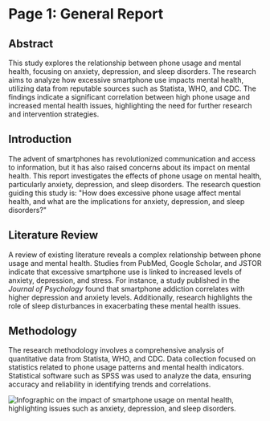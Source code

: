 # Page 1: General Report

## Abstract
This study explores the relationship between phone usage and mental health, focusing on anxiety, depression, and sleep disorders. The research aims to analyze how excessive smartphone use impacts mental health, utilizing data from reputable sources such as Statista, WHO, and CDC. The findings indicate a significant correlation between high phone usage and increased mental health issues, highlighting the need for further research and intervention strategies.

## Introduction
The advent of smartphones has revolutionized communication and access to information, but it has also raised concerns about its impact on mental health. This report investigates the effects of phone usage on mental health, particularly anxiety, depression, and sleep disorders. The research question guiding this study is: "How does excessive phone usage affect mental health, and what are the implications for anxiety, depression, and sleep disorders?"

## Literature Review
A review of existing literature reveals a complex relationship between phone usage and mental health. Studies from PubMed, Google Scholar, and JSTOR indicate that excessive smartphone use is linked to increased levels of anxiety, depression, and stress. For instance, a study published in the *Journal of Psychology* found that smartphone addiction correlates with higher depression and anxiety levels. Additionally, research highlights the role of sleep disturbances in exacerbating these mental health issues.

## Methodology
The research methodology involves a comprehensive analysis of quantitative data from Statista, WHO, and CDC. Data collection focused on statistics related to phone usage patterns and mental health indicators. Statistical software such as SPSS was used to analyze the data, ensuring accuracy and reliability in identifying trends and correlations.

![Infographic on the impact of smartphone usage on mental health, highlighting issues such as anxiety, depression, and sleep disorders.](https://thebestbrainpossible.com/wp-content/uploads/2018/03/55f9c264dd08959c378b456a-960-902.png)